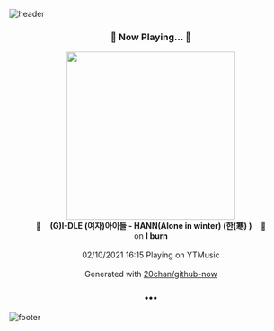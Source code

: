 ![header](https://capsule-render.vercel.app/api?type=wave&height=170&section=header&text=Hi.%20I'm%20SHIFT&fontColor=090707&fontAlignX=45&fontAlignY=65&fontSize=100)

<h3 align="center">🎵 Now Playing... 🎵</h3>
<p align="center">
  <a href="https://music.youtube.com/channel/UCWT2ZfW7d8YI-HinHEVhyCA">
    <img width="300" src="https://lh3.googleusercontent.com/YBJ7JNalqdVwdESAj47fYcYXTYu1iWZHVAAmee37W9XFQt48c_N9eKUkIJWQxcC3-WLFabKlcnMg1QB7bg">
  </a>
  <br>
  🎵&nbsp&nbsp&nbsp <b>(G)I-DLE (여자)아이들 - HANN(Alone in winter) (한(寒) )</b> &nbsp&nbsp&nbsp🎵
  <br>
  on <b>I burn</b>
  
  <br />
  <br />
  02/10/2021 16:15 Playing on YTMusic
  <br />
  <br />
  Generated with <a href="https://github.com/20chan/github-now">20chan/github-now</a>
</p>

<h3 align="center">•••</h3>

![footer](https://capsule-render.vercel.app/api?type=wave&height=150&section=footer)
